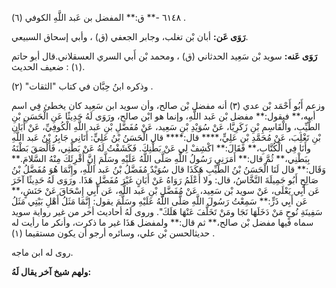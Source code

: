 ٦١٤٨ -** ق:** المفضل بن عَبد اللَّهِ الكوفي (٦) .

**رَوَى عَن:** أبان بْن تغلب، وجابر الجعفي (ق) ، وأبي إسحاق السبيعي.

**رَوَى عَنه:** سويد بْن سَعِيد الحدثاني (ق) ، ومحمد بْن أَبي السري العسقلاني.قال أبو حاتم (١) : ضعيف الحديث.

وذكره ابنُ حِبَّان في كتاب "الثقات" (٢) .

وزعم أَبُو أَحْمَد بْن عدي (٣) أنه مفضل بْن صالح، وأن سويد ابن سَعِيد كان يخطئ فِي اسم أبيه،** فيقول:** مفضل بْن عَبد اللَّهِ، وإنما هو ابْن صالح، ورَوَى لَهُ حَدِيثًا عَنِ الْحَسَنِ بْنِ الطَّيِّبِ، والْقَاسِمِ بْنِ زَكَرِيَّا، عَنْ سُوَيْدِ بْنِ سَعِيد، عَنْ مُفَضَّلِ بْنِ عَبد اللَّهِ الْكُوفِيِّ، عَنْ أَبَانِ بْنِ تَغْلِبَ، عَنْ مُحَمَّدِ بْنِ عَلِيٍّ،**** قال:**** قال الْحَسَنُ بْنُ عَلِيٍّ: أَتَانِي جَابِرُ بْنُ عَبد اللَّهِ وأَنَا فِي الْكُتَّابِ،** فَقَالَ:** اكْشِفْ لِي عَنْ بَطْنِكَ. فَكَشَفْتُ لَهُ عَنْ بَطْنِي، فَأَلْصَقَ بَطْنَهُ بِبَطْنِي،** ثُمَّ قال:** أَمَرَنِي رَسُولُ اللَّهِ صَلَّى اللَّهُ عَلَيْهِ وسَلَّمَ إِنَّ أُقْرِئَكَ مِنْهُ السَّلامَ.** وَقَال:** قال لَنَا الْحَسَنُ بْنُ الطَّيِّبِ هَكَذَا قال سُوَيْدٌ مُفَضَّلُ بْنُ عَبد اللَّهِ، وإِنَّمَا هُوَ مُفَضَّلُ بْنُ صَالِحٍ أَبُو جَمِيلَةَ النَّخَّاسُ، قال: ولا أَعْلَمُ رَوَاهُ عَنْ أَبَانٍ غَيْرَ مُفَضَّلٍ هَذَا. ورَوَى لَهُ حَدِيثًا آخَرَ عَن أَبِي يَعْلَى، عَنْ سويد بْن سَعِيد، عَنْ مُفَضَّلِ بْنِ عَبد اللَّهِ، عَن أَبِي إِسْحَاقَ عَنْ حَنَشٍ،** عَن أَبِي ذَرٍّ:** سَمِعْتُ رَسُولَ اللَّهِ صَلَّى اللَّهُ عَلَيْهِ وسَلَّمَ يقول: إِنَّمَا مَثَلُ أَهْلِ بَيْتِي مَثَلُ سَفِينَةِ نُوحٍ مَنْ دَخَلَهَا نَجَا ومَنْ تَخَلَّفَ عَنْهَا هَلَكَ". وروى لَهُ أحاديث أخر من غير رواية سويد سماه فيها مفضل بْن صالح،** ثم قال:** ولمفضل هَذَا غير ما ذكرت، وأنكر ما رأيت له حديثالحسن بْن علي، وسائره أرجو أن يكون مستقيما (١) .

روى له ابن ماجه.

**ولهم شيخ آخر يقال لَهُ:**